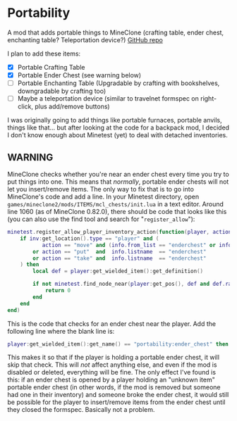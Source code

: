 # Portability
A mod that adds portable things to MineClone (crafting table, ender chest, enchanting table? Teleportation device?)
[GitHub repo](https://github.com/thepython10110/portability)

I plan to add these items:
- [x] Portable Crafting Table
- [x] Portable Ender Chest (see warning below)
- [ ] Portable Enchanting Table (Upgradable by crafting with bookshelves, downgradable by crafting too)
- [ ] Maybe a teleportation device (similar to travelnet formspec on right-click, plus add/remove buttons)

I was originally going to add things like portable furnaces, portable anvils, things like that... but after looking at the code for a backpack mod, I decided I don't know enough about Minetest (yet) to deal with detached inventories.

## WARNING
MineClone checks whether you're near an ender chest every time you try to put things into one. This means that *normally*, portable ender chests will not let you insert/remove items. The only way to fix that is to go into MineClone's code and add a line. In your Minetest directory, open `games/mineclone2/mods/ITEMS/mcl_chests/init.lua` in a text editor. Around line 1060 (as of MineClone 0.82.0), there should be code that looks like this (you can also use the find tool and search for "`register_allow`"):
```lua
minetest.register_allow_player_inventory_action(function(player, action, inv, info)
	if inv:get_location().type == "player" and (
		   action == "move" and (info.from_list == "enderchest" or info.to_list == "enderchest")
		or action == "put"  and  info.listname  == "enderchest"
		or action == "take" and  info.listname  == "enderchest"
	) then
		local def = player:get_wielded_item():get_definition()

		if not minetest.find_node_near(player:get_pos(), def and def.range or ItemStack():get_definition().range, "mcl_chests:ender_chest_small", true) then
			return 0
		end
	end
end)
```
This is the code that checks for an ender chest near the player. Add the following line where the blank line is:
```lua
player:get_wielded_item():get_name() == "portability:ender_chest" then return end
```
This makes it so that if the player is holding a portable ender chest, it will skip that check. This will *not* affect anything else, and even if the mod is disabled or deleted, everything will be fine.
The only effect I've found is this: if an ender chest is opened by a player holding an "unknown item" portable ender chest (in other words, if the mod is removed but someone had one in their inventory) and someone broke the ender chest, it would still be possible for the player to insert/remove items from the ender chest until they closed the formspec. Basically not a problem.